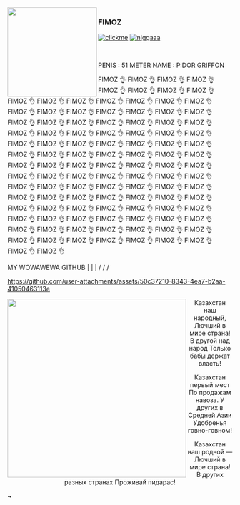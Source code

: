 <img align="left" src="https://i.imgur.com/8QouOya.png" width="200">

### FIMOZ

[![clickme](https://img.shields.io/badge/CLICK%20ME-blue)](https://gen1337.github.io/projects/2.html) [![niggaaa](https://img.shields.io/badge/NEVERLOSE.SS-8A2BE2)](https://gen1337.github.io/projects/nigga.html)

<br>

PENIS : 51 METER
NAME : PIDOR GRIFFON

FIMOZ 👌 FIMOZ 👌 FIMOZ 👌 FIMOZ 👌 FIMOZ 👌 FIMOZ 👌 FIMOZ 👌 FIMOZ 👌 FIMOZ 👌
FIMOZ 👌 FIMOZ 👌 FIMOZ 👌 FIMOZ 👌 FIMOZ 👌 FIMOZ 👌 FIMOZ 👌 FIMOZ 👌 FIMOZ 👌
FIMOZ 👌 FIMOZ 👌 FIMOZ 👌 FIMOZ 👌 FIMOZ 👌 FIMOZ 👌 FIMOZ 👌 FIMOZ 👌 FIMOZ 👌
FIMOZ 👌 FIMOZ 👌 FIMOZ 👌 FIMOZ 👌 FIMOZ 👌 FIMOZ 👌 FIMOZ 👌 FIMOZ 👌 FIMOZ 👌
FIMOZ 👌 FIMOZ 👌 FIMOZ 👌 FIMOZ 👌 FIMOZ 👌 FIMOZ 👌 FIMOZ 👌  FIMOZ 👌 FIMOZ 👌
FIMOZ 👌 FIMOZ 👌 FIMOZ 👌 FIMOZ 👌 FIMOZ 👌 FIMOZ 👌 FIMOZ 👌 FIMOZ 👌 FIMOZ 👌
FIMOZ 👌 FIMOZ 👌 FIMOZ 👌 FIMOZ 👌 FIMOZ 👌 FIMOZ 👌 FIMOZ 👌 FIMOZ 👌 FIMOZ 👌
FIMOZ 👌 FIMOZ 👌 FIMOZ 👌 FIMOZ 👌 FIMOZ 👌 FIMOZ 👌 FIMOZ 👌 FIMOZ 👌 FIMOZ 👌
FIMOZ 👌 FIMOZ 👌 FIMOZ 👌 FIMOZ 👌 FIMOZ 👌 FIMOZ 👌 FIMOZ 👌 FIMOZ 👌 FIMOZ 👌
FIMOZ 👌 FIMOZ 👌 FIMOZ 👌 FIMOZ 👌 FIMOZ 👌 FIMOZ 👌 FIMOZ 👌 FIMOZ 👌 FIMOZ 👌
FIMOZ 👌 FIMOZ 👌 FIMOZ 👌 FIMOZ 👌 FIMOZ 👌 FIMOZ 👌 FIMOZ 👌 FIMOZ 👌 FIMOZ 👌
FIMOZ 👌 FIMOZ 👌 FIMOZ 👌 FIMOZ 👌 FIMOZ 👌 FIMOZ 👌 FIMOZ 👌 FIMOZ 👌 FIMOZ 👌

MY WOWAWEWA GITHUB  |  |  |
                  \/ \/ \/


https://github.com/user-attachments/assets/50c37210-8343-4ea7-b2aa-41050463113e


<center>


<img align="left" src="https://upload.wikimedia.org/wikipedia/commons/thumb/d/d3/Flag_of_Kazakhstan.svg/200px-Flag_of_Kazakhstan.svg.png" width="400">    
Казахстан наш народный,
Лючший в мире страна!
В другой над народ
Только бабы держат власть!

Казахстан первый мест
По продажам навоза.
У других в Средней Азии
Удобренья говно-говном!

Казахстан наш родной —
Лючший в мире страна!
В других разных странах
Проживай пидарас!

</center>





**~**



